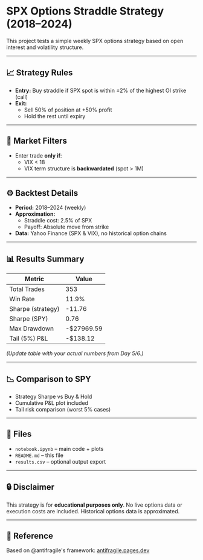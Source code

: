 
# SPX Options Straddle Strategy (2018–2024)

This project tests a simple weekly SPX options strategy based on open interest and volatility structure.

---

## 📈 Strategy Rules

- **Entry:** Buy straddle if SPX spot is within ±2% of the highest OI strike (call)
- **Exit:**
  - Sell 50% of position at +50% profit
  - Hold the rest until expiry

---

## 🧠 Market Filters

- Enter trade **only if**:
  - VIX < 18
  - VIX term structure is **backwardated** (spot > 1M)

---

## ⚙️ Backtest Details

- **Period:** 2018–2024 (weekly)
- **Approximation:**
  - Straddle cost: 2.5% of SPX
  - Payoff: Absolute move from strike
- **Data:** Yahoo Finance (SPX & VIX), no historical option chains

---

## 📊 Results Summary

| Metric             | Value               |
|--------------------|---------------------|
| Total Trades       | 353                 |
| Win Rate           | 11.9%               |
| Sharpe (strategy)  | -11.76              |
| Sharpe (SPY)       | 0.76                |
| Max Drawdown       | -$27969.59          |
| Tail (5%) P&L      | -$138.12            |

_(Update table with your actual numbers from Day 5/6.)_

---

## 📉 Comparison to SPY

- Strategy Sharpe vs Buy & Hold
- Cumulative P&L plot included
- Tail risk comparison (worst 5% cases)

---

## 📁 Files

- `notebook.ipynb` – main code + plots
- `README.md` – this file
- `results.csv` – optional output export

---

## 🔒 Disclaimer

This strategy is for **educational purposes only**. No live options data or execution costs are included. Historical options data is approximated.

---

## 🔗 Reference

Based on @antifragile's framework: [antifragile.pages.dev](https://antifragile.pages.dev)
